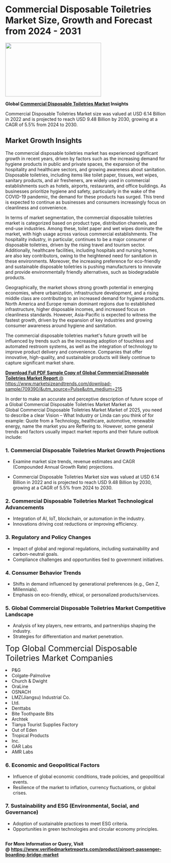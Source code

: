 <H1>Commercial Disposable Toiletries Market Size, Growth and Forecast from 2024 - 2031</H1><img class="aligncenter size-medium wp-image-584254" src="https://thirdeyenews.in/wp-content/uploads/2024/09/Global-Market-Research-300x168.jpeg" alt="" width="300" height="168" /><p><strong>Global&nbsp;<a href="https://www.marketsizeandtrends.com/download-sample/709390/&amp;utm_source=Pulse&amp;utm_medium=215">Commercial Disposable Toiletries Market</a> Insights</strong></p><p>Commercial Disposable Toiletries Market size was valued at USD 6.14 Billion in 2022 and is projected to reach USD 9.48 Billion by 2030, growing at a CAGR of 5.5% from 2024 to 2030.</p><p><h2>Market Growth Insights</h2> <p>The commercial disposable toiletries market has experienced significant growth in recent years, driven by factors such as the increasing demand for hygiene products in public and private spaces, the expansion of the hospitality and healthcare sectors, and growing awareness about sanitation. Disposable toiletries, including items like toilet paper, tissues, wet wipes, sanitary products, and air fresheners, are widely used in commercial establishments such as hotels, airports, restaurants, and office buildings. As businesses prioritize hygiene and safety, particularly in the wake of the COVID-19 pandemic, the demand for these products has surged. This trend is expected to continue as businesses and consumers increasingly focus on cleanliness and convenience.</p> <p><a href="#"></a></p> <p>In terms of market segmentation, the commercial disposable toiletries market is categorized based on product type, distribution channels, and end-use industries. Among these, toilet paper and wet wipes dominate the market, with high usage across various commercial establishments. The hospitality industry, in particular, continues to be a major consumer of disposable toiletries, driven by the rising travel and tourism sector. Additionally, healthcare facilities, including hospitals and nursing homes, are also key contributors, owing to the heightened need for sanitation in these environments. Moreover, the increasing preference for eco-friendly and sustainable disposable toiletries is pushing manufacturers to innovate and provide environmentally friendly alternatives, such as biodegradable products.</p> <p>Geographically, the market shows strong growth potential in emerging economies, where urbanization, infrastructure development, and a rising middle class are contributing to an increased demand for hygiene products. North America and Europe remain dominant regions due to established infrastructure, higher disposable incomes, and increased focus on cleanliness standards. However, Asia-Pacific is expected to witness the fastest growth, driven by the expansion of key industries and growing consumer awareness around hygiene and sanitation.</p> <p>The commercial disposable toiletries market's future growth will be influenced by trends such as the increasing adoption of touchless and automated restroom systems, as well as the integration of technology to improve product delivery and convenience. Companies that offer innovative, high-quality, and sustainable products will likely continue to capture significant market share.</p> <p><a href="#"></p><p><span class=""><strong>Download Full PDF Sample Copy of Global Commercial Disposable Toiletries Market Report</strong> @ <a href="https://www.marketsizeandtrends.com/download-sample/709390/&amp;utm_source=Pulse&amp;utm_medium=215" target="_blank">https://www.marketsizeandtrends.com/download-sample/709390/&amp;utm_source=Pulse&amp;utm_medium=215</a></span></p><p>In order to make an accurate and perceptive description of future scope of a Global&nbsp;Commercial Disposable Toiletries Market Market as Global&nbsp;Commercial Disposable Toiletries Market Market of 2025, you need to describe a clear Vision &ndash; What Industry or Linda can you think of for example: Quote from a Technology, healthcare, automotive, renewable energy, name the market you are Reffering to. However, some general trends and factors usually impact market reports and their future outlook include:</p><h3>1.&nbsp;<strong>Commercial Disposable Toiletries Market Growth Projections</strong></h3><ul><li>Examine market size trends, revenue estimates and CAGR (Compounded Annual Growth Rate) projections.</li><li><p>Commercial Disposable Toiletries Market size was valued at USD 6.14 Billion in 2022 and is projected to reach USD 9.48 Billion by 2030, growing at a CAGR of 5.5% from 2024 to 2030.</p></li></ul><h3>2.&nbsp;<strong>Commercial Disposable Toiletries Market Technological Advancements</strong></h3><ul><li>Integration of AI, IoT, blockchain, or automation in the industry.</li><li>Innovations driving cost reductions or improving efficiency.</li></ul><h3>3.&nbsp;<strong>Regulatory and Policy Changes</strong></h3><ul><li>Impact of global and regional regulations, including sustainability and carbon-neutral goals.</li><li>Compliance challenges and opportunities tied to government initiatives.</li></ul><h3>4.&nbsp;<strong>Consumer Behavior Trends</strong></h3><ul><li>Shifts in demand influenced by generational preferences (e.g., Gen Z, Millennials).</li><li>Emphasis on eco-friendly, ethical, or personalized products/services.</li></ul><h3>5.&nbsp;<strong>Global Commercial Disposable Toiletries Market Competitive Landscape</strong></h3><ul><li>Analysis of key players, new entrants, and partnerships shaping the industry.</li><li>Strategies for differentiation and market penetration.</li></ul><p data-pm-slice="1 1 []"><span style="color: inherit; font-family: inherit; font-size: 25px;">Top Global Commercial Disposable Toiletries Market Companies</span></p><div class="" data-test-id=""><p><li>P&G</li><li> Colgate-Palmolive</li><li> Church & Dwight</li><li> OraLine</li><li> OSNACH</li><li> LMZ(Jiangsu) Industrial Co.</li><li> Ltd.</li><li> Denttabs</li><li> Bite Toothpaste Bits</li><li> Archtek</li><li> Tianya Tourist Supplies Factory</li><li> Out of Eden</li><li> Tropical Products</li><li> Inc.</li><li> GAR Labs</li><li> AMR Labs</li></p></div><h3>6.&nbsp;<strong>Economic and Geopolitical Factors</strong></h3><ul><li>Influence of global economic conditions, trade policies, and geopolitical events.</li><li>Resilience of the market to inflation, currency fluctuations, or global crises.</li></ul><h3>7.&nbsp;<strong>Sustainability and ESG (Environmental, Social, and Governance)</strong></h3><ul><li>Adoption of sustainable practices to meet ESG criteria.</li><li>Opportunities in green technologies and circular economy principles.</li></ul><h2><strong style="font-size: 14px;">For More Information or Query, Visit @&nbsp;</strong><a style="background-color: #ffffff; font-size: 14px;" href="https://www.marketsizeandtrends.com/report/commercial-disposable-toiletries-market/" target="_blank">https://www.verifiedmarketreports.com/product/airport-passenger-boarding-bridge-market</a></h2>
